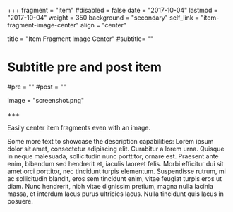 +++
fragment = "item"
#disabled = false
date = "2017-10-04"
lastmod = "2017-10-04"
weight = 350
background = "secondary"
self_link = "item-fragment-image-center"
align = "center"

title = "Item Fragment Image Center"
#subtitle= ""

# Subtitle pre and post item
#pre = ""
#post = ""

image = "screenshot.png"

+++


Easily center item fragments even with an image.

Some more text to showcase the description capabilities:
Lorem ipsum dolor sit amet, consectetur adipiscing elit.
Curabitur a lorem urna.
Quisque in neque malesuada, sollicitudin nunc porttitor, ornare est.
Praesent ante enim, bibendum sed hendrerit et, iaculis laoreet felis.
Morbi efficitur dui sit amet orci porttitor, nec tincidunt turpis elementum.
Suspendisse rutrum, mi ac sollicitudin blandit, eros sem tincidunt enim, vitae feugiat turpis eros ut diam.
Nunc hendrerit, nibh vitae dignissim pretium, magna nulla lacinia massa, et interdum lacus purus ultricies lacus.
Nulla tincidunt quis lacus in posuere.
